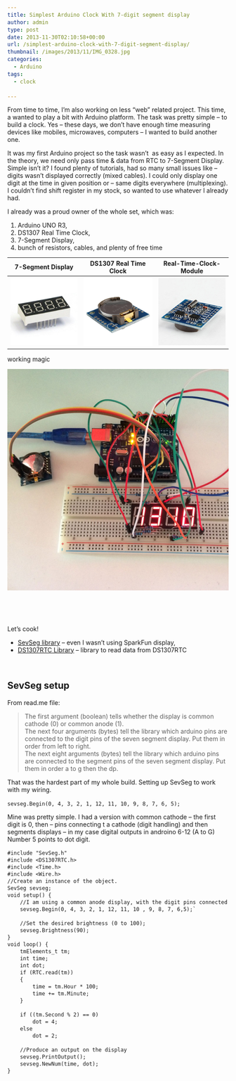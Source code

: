 ```yaml
---
title: Simplest Arduino Clock With 7-digit segment display
author: admin
type: post
date: 2013-11-30T02:10:58+00:00
url: /simplest-arduino-clock-with-7-digit-segment-display/
thumbnail: /images/2013/11/IMG_0328.jpg
categories:
  - Arduino
tags:
  - clock

---
```

From time to time, I&#8217;m also working on less &#8220;web&#8221; related project. This time, a wanted to play a bit with Arduino platform. The task was pretty simple &#8211; to build a clock. Yes &#8211; these days, we don&#8217;t have enough time measuring devices like mobiles, microwaves, computers &#8211; I wanted to build another one.

It was my first Arduino project so the task wasn&#8217;t &nbsp;as easy as I expected. In the theory, we need only pass time & data from RTC to 7-Segment Display. Simple isn&#8217;t it? I found plenty of tutorials, had so many small issues like &#8211; digits wasn&#8217;t displayed correctly (mixed cables). I could only display one digit at the time in given position or &#8211; same digits everywhere (multiplexing). I couldn&#8217;t find shift register in my stock, so wanted to use whatever I already had.

<!--more-->

I already was a proud owner of the whole set, which was:

  1. Arduino UNO R3,
  2. DS1307 Real Time Clock,
  3. 7-Segment Display,
  4. bunch of resistors, cables, and plenty of free time

|7-Segment Display|DS1307 Real Time Clock|Real-Time-Clock-Module|
|---|---|---|
|  ![](/images/2013/11/7-Segment-LED-Display-4-Digits-Common-Anode-High-Light-Red-KHN40561-.jpg) | ![](/images/2013/11/Tiny-RTC-I2C-DS1307-Real-Time-Clock-Module-ARM-PIC-for-Arduino-1_10-more-1.jpg) | ![](/images/2013/11/Tiny-RTC-I2C-DS1307-Real-Time-Clock-Module-ARM-PIC-for-Arduino-1_10-more-3.jpg)

working magic

![](/images/2013/11/IMG_0326.jpg)


&nbsp;

&nbsp;

Let&#8217;s cook!

  * [SevSeg library](http://playground.arduino.cc/Main/SevenSegmentLibrary) &#8211; even I wasn&#8217;t using SparkFun display,
  * [DS1307RTC Library](http://www.pjrc.com/teensy/td_libs_DS1307RTC.html)&nbsp;&#8211; library to read data from DS1307RTC

&nbsp;

## SevSeg setup

From read.me file:

> The first argument (boolean) tells whether the display is common cathode (0) or common&nbsp;anode (1).  
> The next four arguments (bytes) tell the library which arduino pins are connected to&nbsp;the digit pins of the seven segment display. Put them in order from left to right.  
> The next eight arguments (bytes) tell the library which arduino pins are connected to&nbsp;the segment pins of the seven segment display. Put them in order a to g then the dp.

That was the hardest part of my whole build.&nbsp;Setting up SevSeg to work with my wiring.

`sevseg.Begin(0, 4, 3, 2, 1, 12, 11, 10, 9, 8, 7, 6, 5);`

Mine was pretty simple. I had a version with common cathode &#8211; the first digit is 0, then &#8211; pins connecting t a cathode (digit handling) and then segments displays &#8211; in my case digital outputs in androino 6-12 (A to G) Number 5 points to dot digit.

<!--more-->

```
#include "SevSeg.h"
#include <DS1307RTC.h>
#include <Time.h>
#include <Wire.h>
//Create an instance of the object.
SevSeg sevseg;
void setup() {
    //I am using a common anode display, with the digit pins connected
    sevseg.Begin(0, 4, 3, 2, 1, 12, 11, 10 , 9, 8, 7, 6,5);`

    //Set the desired brightness (0 to 100);  
    sevseg.Brightness(90);  
}  
void loop() {  
    tmElements_t tm;  
    int time;  
    int dot;  
    if (RTC.read(tm))
    {  
        time = tm.Hour * 100;  
        time += tm.Minute;  
    }  
    
    if ((tm.Second % 2) == 0)  
        dot = 4;  
    else  
        dot = 2;  
    
    //Produce an output on the display  
    sevseg.PrintOutput();  
    sevseg.NewNum(time, dot);  
}
```